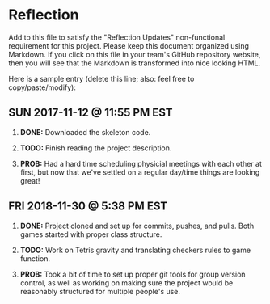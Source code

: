 # Reflection

Add to this file to satisfy the "Reflection Updates" non-functional requirement
for this project. Please keep this document organized using Markdown. If you
click on this file in your team's GitHub repository website, then you will see
that the Markdown is transformed into nice looking HTML. 

Here is a sample entry (delete this line; also: feel free to copy/paste/modify):

## SUN 2017-11-12 @ 11:55 PM EST

1. **DONE:** Downloaded the skeleton code.

2. **TODO:** Finish reading the project description.

3. **PROB:** Had a hard time scheduling physicial meetings with each other at
   first, but now that we've settled on a regular day/time things are looking
   great! 


## FRI 2018-11-30 @ 5:38 PM EST

1. **DONE:** Project cloned and set up for commits, pushes, and pulls. Both games started with
   proper class structure.

2. **TODO:** Work on Tetris gravity and translating checkers rules to game function.

3. **PROB:** Took a bit of time to set up proper git tools for group version control,
   as well as working on making sure the project would be reasonably structured for
   multiple people's use.
